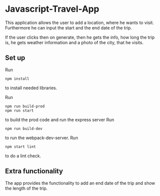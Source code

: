 # Javascript-Travel-App
This application allows the user to add a location, where he wants to visit. Furthermore he can input the start and the end date of the trip.

If the user clicks then on generate, then he gets the info, how long the trip is, he gets weather information and a photo of the city, that he visits.

## Set up

Run 
```
npm install
```
to install needed libraries.

Run 
```
npm run build-prod
npm run start
```
to build the prod code and run the express server
Run 
```
npm run build-dev
```
to run the webpack-dev-server.
Run 
```
npm start lint
```
to do a lint check.

## Extra functionality
The app provides the functionality to add an end date of the trip and show the length of the trip.